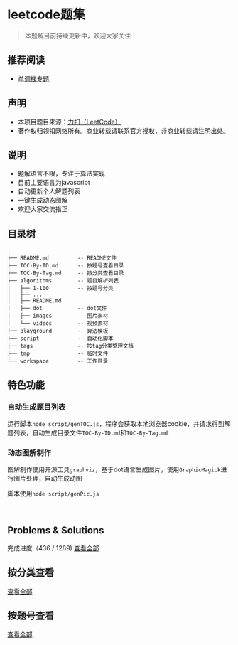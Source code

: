 # leetcode题集

> 本题解目前持续更新中，欢迎大家关注！

## 推荐阅读

- [单调栈专题](https://github.com/muyids/leetcode/blob/master/tags/%E5%8D%95%E8%B0%83%E6%A0%88.md)

## 声明

- 本项目题目来源：[力扣（LeetCode）](https://leetcode-cn.com)
- 著作权归领扣网络所有。商业转载请联系官方授权，非商业转载请注明出处。

## 说明

- 题解语言不限，专注于算法实现
- 目前主要语言为javascript
- 自动更新个人解题列表
- 一键生成动态图解
- 欢迎大家交流指正

## 目录树

```tree
.
├── README.md         -- README文件
├── TOC-By-ID.md      -- 按题号查看目录
├── TOC-By-Tag.md     -- 按分类查看目录
├── algorithms        -- 题目解析列表
│   ├── 1-100         -- 按题号分类
│   ├── ...
│   ├── README.md
│   ├── dot           -- dot文件
│   ├── images        -- 图片素材
│   └── videos        -- 视频素材
├── playground        -- 算法模板
├── script            -- 自动化脚本
├── tags              -- 按tag分类整理文档
├── tmp               -- 临时文件
└── workspace         -- 工作目录
```

## 特色功能

### 自动生成题目列表

运行脚本`node script/genTOC.js`，程序会获取本地浏览器cookie，并请求得到解题列表，自动生成目录文件`TOC-By-ID.md`和`TOC-By-Tag.md`

### 动态图解制作

图解制作使用开源工具`graphviz`，基于dot语言生成图片，使用`GraphicMagick`进行图片处理，自动生成动图

脚本使用`node script/genPic.js`

&nbsp;


## Problems & Solutions

完成进度（436 / 1289) [查看全部](./TOC-By-ID.md)

## 按分类查看

[查看全部](./TOC-By-Tag.md)

## 按题号查看

[查看全部](./TOC-By-ID.md)


